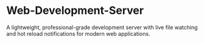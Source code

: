 # Web-Development-Server
A lightweight, professional-grade development server with live file watching and hot reload notifications for modern web applications.
